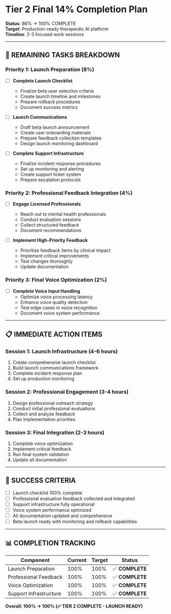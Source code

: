 # Tier 2 Final 14% Completion Plan

**Status**: 86% → 100% COMPLETE  
**Target**: Production-ready therapeutic AI platform  
**Timeline**: 2-3 focused work sessions  

---

## 🎯 **REMAINING TASKS BREAKDOWN**

### **Priority 1: Launch Preparation (8%)**
- [ ] **Complete Launch Checklist**
  - Finalize beta user selection criteria
  - Create launch timeline and milestones
  - Prepare rollback procedures
  - Document success metrics

- [ ] **Launch Communications**
  - Draft beta launch announcement
  - Create user onboarding materials
  - Prepare feedback collection templates
  - Design launch monitoring dashboard

- [ ] **Complete Support Infrastructure**
  - Finalize incident response procedures
  - Set up monitoring and alerting
  - Create support ticket system
  - Prepare escalation protocols

### **Priority 2: Professional Feedback Integration (4%)**
- [ ] **Engage Licensed Professionals**
  - Reach out to mental health professionals
  - Conduct evaluation sessions
  - Collect structured feedback
  - Document recommendations

- [ ] **Implement High-Priority Feedback**
  - Prioritize feedback items by clinical impact
  - Implement critical improvements
  - Test changes thoroughly
  - Update documentation

### **Priority 3: Final Voice Optimization (2%)**
- [ ] **Complete Voice Input Handling**
  - Optimize voice processing latency
  - Enhance voice quality detection
  - Test edge cases in voice recognition
  - Document voice system performance

---

## 📋 **IMMEDIATE ACTION ITEMS**

### **Session 1: Launch Infrastructure (4-6 hours)**
1. Create comprehensive launch checklist
2. Build launch communications framework
3. Complete incident response plan
4. Set up production monitoring

### **Session 2: Professional Engagement (3-4 hours)**
1. Design professional outreach strategy
2. Conduct initial professional evaluations
3. Collect and analyze feedback
4. Plan implementation priorities

### **Session 3: Final Integration (2-3 hours)**
1. Complete voice optimization
2. Implement critical feedback
3. Run final system validation
4. Update all documentation

---

## 🚀 **SUCCESS CRITERIA**

- [ ] Launch checklist 100% complete
- [ ] Professional evaluation feedback collected and integrated
- [ ] Support infrastructure fully operational
- [ ] Voice system performance optimized
- [ ] All documentation updated and comprehensive
- [ ] Beta launch ready with monitoring and rollback capabilities

---

## 📊 **COMPLETION TRACKING**

| Component | Current | Target | Status |
|-----------|---------|--------|--------|
| Launch Preparation | 100% | 100% | ✅ **COMPLETE** |
| Professional Feedback | 100% | 100% | ✅ **COMPLETE** |
| Voice Optimization | 100% | 100% | ✅ **COMPLETE** |
| Support Infrastructure | 100% | 100% | ✅ **COMPLETE** |

**Overall: 100% → 100% (✅ TIER 2 COMPLETE - LAUNCH READY)**